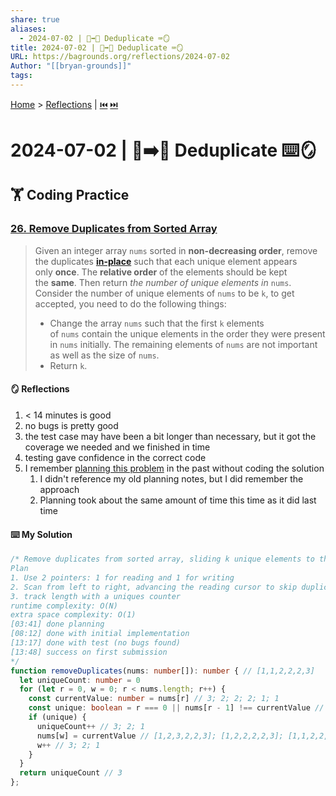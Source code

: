 ```yaml
---
share: true
aliases:
  - 2024-07-02 | 👥➡️👤 Deduplicate ⌨️🪞
title: 2024-07-02 | 👥➡️👤 Deduplicate ⌨️🪞
URL: https://bagrounds.org/reflections/2024-07-02
Author: "[[bryan-grounds]]"
tags: 
---
```

[Home](../index.md) > [Reflections](./index.md) | [⏮️](./2024-06-28.md) [⏭️](./2024-07-03.md)  
# 2024-07-02 | 👥➡️👤 Deduplicate ⌨️🪞  
## 🏋️ Coding Practice  
### [26. Remove Duplicates from Sorted Array](https://leetcode.com/problems/remove-duplicates-from-sorted-array)  
> Given an integer array `nums` sorted in **non-decreasing order**, remove the duplicates [**in-place**](https://en.wikipedia.org/wiki/In-place_algorithm) such that each unique element appears only **once**. The **relative order** of the elements should be kept the **same**. Then return _the number of unique elements in_ `nums`.  
> Consider the number of unique elements of `nums` to be `k`, to get accepted, you need to do the following things:  
> - Change the array `nums` such that the first `k` elements of `nums` contain the unique elements in the order they were present in `nums` initially. The remaining elements of `nums` are not important as well as the size of `nums`.  
> - Return `k`.  
  
#### 🪞 Reflections  
1. < 14 minutes is good  
2. no bugs is pretty good  
3. the test case may have been a bit longer than necessary, but it got the coverage we needed and we finished in time  
4. testing gave confidence in the correct code  
5. I remember [planning this problem](./2024-06-13.md#26remove-duplicates-from-sorted-array) in the past without coding the solution  
    1. I didn't reference my old planning notes, but I did remember the approach  
    2. Planning took about the same amount of time this time as it did last time  
  
#### ⌨️ My Solution  
```ts  
/* Remove duplicates from sorted array, sliding k unique elements to the front, return k  
Plan  
1. Use 2 pointers: 1 for reading and 1 for writing  
2. Scan from left to right, advancing the reading cursor to skip duplicates but advancing the writing cursor to write them  
3. track length with a uniques counter  
runtime complexity: O(N)  
extra space complexity: O(1)  
[03:41] done planning  
[08:12] done with initial implementation  
[13:17] done with test (no bugs found)  
[13:48] success on first submission  
*/  
function removeDuplicates(nums: number[]): number { // [1,1,2,2,2,3]  
  let uniqueCount: number = 0  
  for (let r = 0, w = 0; r < nums.length; r++) {  
    const currentValue: number = nums[r] // 3; 2; 2; 2; 1; 1  
    const unique: boolean = r === 0 || nums[r - 1] !== currentValue // T; F; F; T; F; T  
    if (unique) {  
      uniqueCount++ // 3; 2; 1  
      nums[w] = currentValue // [1,2,3,2,2,3]; [1,2,2,2,2,3]; [1,1,2,2,2,3]  
      w++ // 3; 2; 1  
    }  
  }  
  return uniqueCount // 3  
};  
```  
